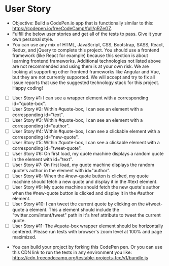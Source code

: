 # User Story

- Objective: Build a CodePen.io app that is functionally similar to this: https://codepen.io/freeCodeCamp/full/qRZeGZ.
- Fulfill the below user stories and get all of the tests to pass. Give it your own personal style.
- You can use any mix of HTML, JavaScript, CSS, Bootstrap, SASS, React, Redux, and jQuery to complete this project. You should use a frontend framework (like React for example) because this section is about learning frontend frameworks. Additional technologies not listed above are not recommended and using them is at your own risk. We are looking at supporting other frontend frameworks like Angular and Vue, but they are not currently supported. We will accept and try to fix all issue reports that use the suggested technology stack for this project. Happy coding!
- [ ] User Story #1: I can see a wrapper element with a corresponding id="quote-box".
- [ ] User Story #2: Within #quote-box, I can see an element with a corresponding id="text".
- [ ] User Story #3: Within #quote-box, I can see an element with a corresponding id="author".
- [ ] User Story #4: Within #quote-box, I can see a clickable element with a corresponding id="new-quote".
- [ ] User Story #5: Within #quote-box, I can see a clickable element with a corresponding id="tweet-quote".
- [ ] User Story #6: On first load, my quote machine displays a random quote in the element with id="text".
- [ ] User Story #7: On first load, my quote machine displays the random quote's author in the element with id="author".
- [ ] User Story #8: When the #new-quote button is clicked, my quote machine should fetch a new quote and display it in the #text element.
- [ ] User Story #9: My quote machine should fetch the new quote's author when the #new-quote button is clicked and display it in the #author element.
- [ ] User Story #10: I can tweet the current quote by clicking on the #tweet-quote a element. This a element should include the "twitter.com/intent/tweet" path in it's href attribute to tweet the current quote.
- [ ] User Story #11: The #quote-box wrapper element should be horizontally centered. Please run tests with browser's zoom level at 100% and page maximized.
- You can build your project by forking this CodePen pen. Or you can use this CDN link to run the tests in any environment you like: https://cdn.freecodecamp.org/testable-projects-fcc/v1/bundle.js
